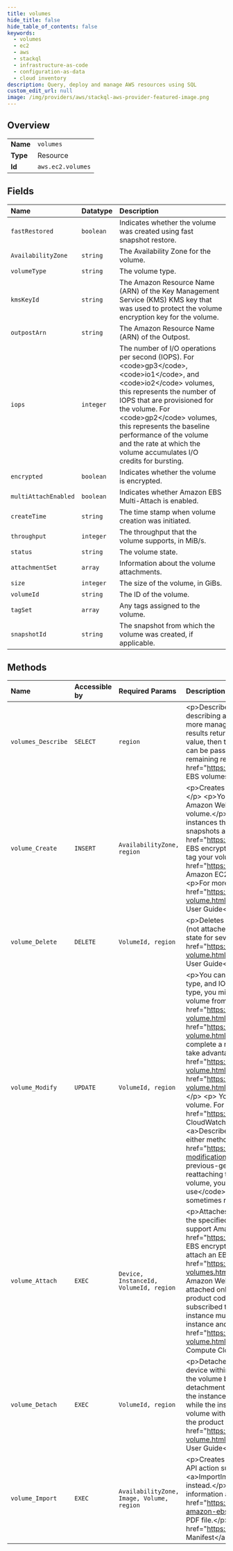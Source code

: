 ```yaml
---
title: volumes
hide_title: false
hide_table_of_contents: false
keywords:
  - volumes
  - ec2
  - aws    
  - stackql
  - infrastructure-as-code
  - configuration-as-data
  - cloud inventory
description: Query, deploy and manage AWS resources using SQL
custom_edit_url: null
image: /img/providers/aws/stackql-aws-provider-featured-image.png
---
```

  
    

## Overview
<table><tbody>
<tr><td><b>Name</b></td><td><code>volumes</code></td></tr>
<tr><td><b>Type</b></td><td>Resource</td></tr>
<tr><td><b>Id</b></td><td><code>aws.ec2.volumes</code></td></tr>
</tbody></table>

## Fields
| Name | Datatype | Description |
|:-----|:---------|:------------|
| `fastRestored` | `boolean` | Indicates whether the volume was created using fast snapshot restore. |
| `AvailabilityZone` | `string` | The Availability Zone for the volume. |
| `volumeType` | `string` | The volume type. |
| `kmsKeyId` | `string` | The Amazon Resource Name (ARN) of the Key Management Service (KMS) KMS key that was used to protect the volume encryption key for the volume. |
| `outpostArn` | `string` | The Amazon Resource Name (ARN) of the Outpost. |
| `iops` | `integer` | The number of I/O operations per second (IOPS). For &lt;code&gt;gp3&lt;/code&gt;, &lt;code&gt;io1&lt;/code&gt;, and &lt;code&gt;io2&lt;/code&gt; volumes, this represents the number of IOPS that are provisioned for the volume. For &lt;code&gt;gp2&lt;/code&gt; volumes, this represents the baseline performance of the volume and the rate at which the volume accumulates I/O credits for bursting. |
| `encrypted` | `boolean` | Indicates whether the volume is encrypted. |
| `multiAttachEnabled` | `boolean` | Indicates whether Amazon EBS Multi-Attach is enabled. |
| `createTime` | `string` | The time stamp when volume creation was initiated. |
| `throughput` | `integer` | The throughput that the volume supports, in MiB/s. |
| `status` | `string` | The volume state. |
| `attachmentSet` | `array` | Information about the volume attachments. |
| `size` | `integer` | The size of the volume, in GiBs. |
| `volumeId` | `string` | The ID of the volume. |
| `tagSet` | `array` | Any tags assigned to the volume. |
| `snapshotId` | `string` | The snapshot from which the volume was created, if applicable. |
## Methods
| Name | Accessible by | Required Params | Description |
|:-----|:--------------|:----------------|:------------|
| `volumes_Describe` | `SELECT` | `region` | &lt;p&gt;Describes the specified EBS volumes or all of your EBS volumes.&lt;/p&gt; &lt;p&gt;If you are describing a long list of volumes, we recommend that you paginate the output to make the list more manageable. The &lt;code&gt;MaxResults&lt;/code&gt; parameter sets the maximum number of results returned in a single page. If the list of results exceeds your &lt;code&gt;MaxResults&lt;/code&gt; value, then that number of results is returned along with a &lt;code&gt;NextToken&lt;/code&gt; value that can be passed to a subsequent &lt;code&gt;DescribeVolumes&lt;/code&gt; request to retrieve the remaining results.&lt;/p&gt; &lt;p&gt;For more information about EBS volumes, see &lt;a href="https://docs.aws.amazon.com/AWSEC2/latest/UserGuide/EBSVolumes.html"&gt;Amazon EBS volumes&lt;/a&gt; in the &lt;i&gt;Amazon Elastic Compute Cloud User Guide&lt;/i&gt;.&lt;/p&gt; |
| `volume_Create` | `INSERT` | `AvailabilityZone, region` | &lt;p&gt;Creates an EBS volume that can be attached to an instance in the same Availability Zone.&lt;/p&gt; &lt;p&gt;You can create a new empty volume or restore a volume from an EBS snapshot. Any Amazon Web Services Marketplace product codes from the snapshot are propagated to the volume.&lt;/p&gt; &lt;p&gt;You can create encrypted volumes. Encrypted volumes must be attached to instances that support Amazon EBS encryption. Volumes that are created from encrypted snapshots are also automatically encrypted. For more information, see &lt;a href="https://docs.aws.amazon.com/AWSEC2/latest/UserGuide/EBSEncryption.html"&gt;Amazon EBS encryption&lt;/a&gt; in the &lt;i&gt;Amazon Elastic Compute Cloud User Guide&lt;/i&gt;.&lt;/p&gt; &lt;p&gt;You can tag your volumes during creation. For more information, see &lt;a href="https://docs.aws.amazon.com/AWSEC2/latest/UserGuide/Using_Tags.html"&gt;Tag your Amazon EC2 resources&lt;/a&gt; in the &lt;i&gt;Amazon Elastic Compute Cloud User Guide&lt;/i&gt;.&lt;/p&gt; &lt;p&gt;For more information, see &lt;a href="https://docs.aws.amazon.com/AWSEC2/latest/UserGuide/ebs-creating-volume.html"&gt;Create an Amazon EBS volume&lt;/a&gt; in the &lt;i&gt;Amazon Elastic Compute Cloud User Guide&lt;/i&gt;.&lt;/p&gt; |
| `volume_Delete` | `DELETE` | `VolumeId, region` | &lt;p&gt;Deletes the specified EBS volume. The volume must be in the &lt;code&gt;available&lt;/code&gt; state (not attached to an instance).&lt;/p&gt; &lt;p&gt;The volume can remain in the &lt;code&gt;deleting&lt;/code&gt; state for several minutes.&lt;/p&gt; &lt;p&gt;For more information, see &lt;a href="https://docs.aws.amazon.com/AWSEC2/latest/UserGuide/ebs-deleting-volume.html"&gt;Delete an Amazon EBS volume&lt;/a&gt; in the &lt;i&gt;Amazon Elastic Compute Cloud User Guide&lt;/i&gt;.&lt;/p&gt; |
| `volume_Modify` | `UPDATE` | `VolumeId, region` | &lt;p&gt;You can modify several parameters of an existing EBS volume, including volume size, volume type, and IOPS capacity. If your EBS volume is attached to a current-generation EC2 instance type, you might be able to apply these changes without stopping the instance or detaching the volume from it. For more information about modifying EBS volumes, see &lt;a href="https://docs.aws.amazon.com/AWSEC2/latest/UserGuide/ebs-modify-volume.html"&gt;Amazon EBS Elastic Volumes&lt;/a&gt; (Linux instances) or &lt;a href="https://docs.aws.amazon.com/AWSEC2/latest/WindowsGuide/ebs-modify-volume.html"&gt;Amazon EBS Elastic Volumes&lt;/a&gt; (Windows instances).&lt;/p&gt; &lt;p&gt;When you complete a resize operation on your volume, you need to extend the volume's file-system size to take advantage of the new storage capacity. For more information, see &lt;a href="https://docs.aws.amazon.com/AWSEC2/latest/UserGuide/ebs-expand-volume.html#recognize-expanded-volume-linux"&gt;Extend a Linux file system&lt;/a&gt; or &lt;a href="https://docs.aws.amazon.com/AWSEC2/latest/WindowsGuide/ebs-expand-volume.html#recognize-expanded-volume-windows"&gt;Extend a Windows file system&lt;/a&gt;.&lt;/p&gt; &lt;p&gt; You can use CloudWatch Events to check the status of a modification to an EBS volume. For information about CloudWatch Events, see the &lt;a href="https://docs.aws.amazon.com/AmazonCloudWatch/latest/events/"&gt;Amazon CloudWatch Events User Guide&lt;/a&gt;. You can also track the status of a modification using &lt;a&gt;DescribeVolumesModifications&lt;/a&gt;. For information about tracking status changes using either method, see &lt;a href="https://docs.aws.amazon.com/AWSEC2/latest/UserGuide/monitoring-volume-modifications.html"&gt;Monitor the progress of volume modifications&lt;/a&gt;.&lt;/p&gt; &lt;p&gt;With previous-generation instance types, resizing an EBS volume might require detaching and reattaching the volume or stopping and restarting the instance.&lt;/p&gt; &lt;p&gt;After modifying a volume, you must wait at least six hours and ensure that the volume is in the &lt;code&gt;in-use&lt;/code&gt; or &lt;code&gt;available&lt;/code&gt; state before you can modify the same volume. This is sometimes referred to as a cooldown period.&lt;/p&gt; |
| `volume_Attach` | `EXEC` | `Device, InstanceId, VolumeId, region` | &lt;p&gt;Attaches an EBS volume to a running or stopped instance and exposes it to the instance with the specified device name.&lt;/p&gt; &lt;p&gt;Encrypted EBS volumes must be attached to instances that support Amazon EBS encryption. For more information, see &lt;a href="https://docs.aws.amazon.com/AWSEC2/latest/UserGuide/EBSEncryption.html"&gt;Amazon EBS encryption&lt;/a&gt; in the &lt;i&gt;Amazon Elastic Compute Cloud User Guide&lt;/i&gt;.&lt;/p&gt; &lt;p&gt;After you attach an EBS volume, you must make it available. For more information, see &lt;a href="https://docs.aws.amazon.com/AWSEC2/latest/UserGuide/ebs-using-volumes.html"&gt;Make an EBS volume available for use&lt;/a&gt;.&lt;/p&gt; &lt;p&gt;If a volume has an Amazon Web Services Marketplace product code:&lt;/p&gt; &lt;ul&gt; &lt;li&gt; &lt;p&gt;The volume can be attached only to a stopped instance.&lt;/p&gt; &lt;/li&gt; &lt;li&gt; &lt;p&gt;Amazon Web Services Marketplace product codes are copied from the volume to the instance.&lt;/p&gt; &lt;/li&gt; &lt;li&gt; &lt;p&gt;You must be subscribed to the product.&lt;/p&gt; &lt;/li&gt; &lt;li&gt; &lt;p&gt;The instance type and operating system of the instance must support the product. For example, you can't detach a volume from a Windows instance and attach it to a Linux instance.&lt;/p&gt; &lt;/li&gt; &lt;/ul&gt; &lt;p&gt;For more information, see &lt;a href="https://docs.aws.amazon.com/AWSEC2/latest/UserGuide/ebs-attaching-volume.html"&gt;Attach an Amazon EBS volume to an instance&lt;/a&gt; in the &lt;i&gt;Amazon Elastic Compute Cloud User Guide&lt;/i&gt;.&lt;/p&gt; |
| `volume_Detach` | `EXEC` | `VolumeId, region` | &lt;p&gt;Detaches an EBS volume from an instance. Make sure to unmount any file systems on the device within your operating system before detaching the volume. Failure to do so can result in the volume becoming stuck in the &lt;code&gt;busy&lt;/code&gt; state while detaching. If this happens, detachment can be delayed indefinitely until you unmount the volume, force detachment, reboot the instance, or all three. If an EBS volume is the root device of an instance, it can't be detached while the instance is running. To detach the root volume, stop the instance first.&lt;/p&gt; &lt;p&gt;When a volume with an Amazon Web Services Marketplace product code is detached from an instance, the product code is no longer associated with the instance.&lt;/p&gt; &lt;p&gt;For more information, see &lt;a href="https://docs.aws.amazon.com/AWSEC2/latest/UserGuide/ebs-detaching-volume.html"&gt;Detach an Amazon EBS volume&lt;/a&gt; in the &lt;i&gt;Amazon Elastic Compute Cloud User Guide&lt;/i&gt;.&lt;/p&gt; |
| `volume_Import` | `EXEC` | `AvailabilityZone, Image, Volume, region` | &lt;p&gt;Creates an import volume task using metadata from the specified disk image.&lt;/p&gt; &lt;p&gt;This API action supports only single-volume VMs. To import multi-volume VMs, use &lt;a&gt;ImportImage&lt;/a&gt; instead. To import a disk to a snapshot, use &lt;a&gt;ImportSnapshot&lt;/a&gt; instead.&lt;/p&gt; &lt;p&gt;This API action is not supported by the Command Line Interface (CLI). For information about using the Amazon EC2 CLI, which is deprecated, see &lt;a href="https://awsdocs.s3.amazonaws.com/EC2/ec2-clt.pdf#importing-your-volumes-into-amazon-ebs"&gt;Importing Disks to Amazon EBS&lt;/a&gt; in the &lt;i&gt;Amazon EC2 CLI Reference&lt;/i&gt; PDF file.&lt;/p&gt; &lt;p&gt;For information about the import manifest referenced by this API action, see &lt;a href="https://docs.aws.amazon.com/AWSEC2/latest/APIReference/manifest.html"&gt;VM Import Manifest&lt;/a&gt;.&lt;/p&gt; |
